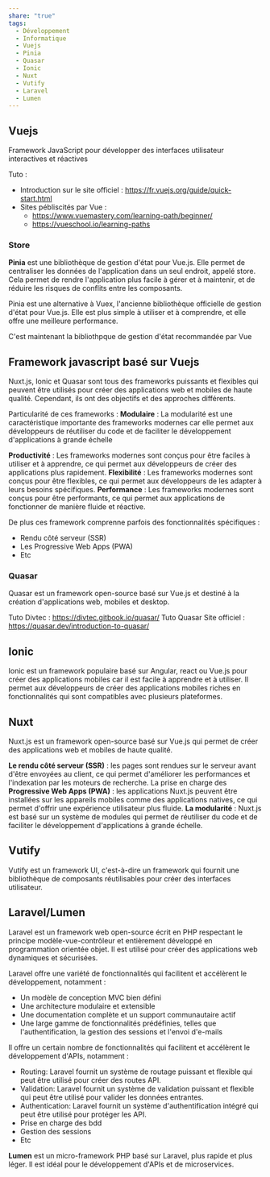 ```yaml
---
share: "true"
tags:
  - Développement
  - Informatique
  - Vuejs
  - Pinia
  - Quasar
  - Ionic
  - Nuxt
  - Vutify
  - Laravel
  - Lumen
---
```


## Vuejs

Framework JavaScript pour développer des interfaces utilisateur interactives et réactives

Tuto :
- Introduction sur le site officiel : https://fr.vuejs.org/guide/quick-start.html
- Sites pébliscités par Vue : 
    - https://www.vuemastery.com/learning-path/beginner/
    - https://vueschool.io/learning-paths

### Store

**Pinia** est une bibliothèque de gestion d'état pour Vue.js. Elle permet de centraliser les données de l'application dans un seul endroit, appelé store. Cela permet de rendre l'application plus facile à gérer et à maintenir, et de réduire les risques de conflits entre les composants.

Pinia est une alternative à Vuex, l'ancienne bibliothèque officielle de gestion d'état pour Vue.js. Elle est plus simple à utiliser et à comprendre, et elle offre une meilleure performance.

C'est maintenant la bibliothpque de gestion d'état recommandée par Vue

## Framework javascript basé sur Vuejs

Nuxt.js, Ionic et Quasar sont tous des frameworks puissants et flexibles qui peuvent être utilisés pour créer des applications web et mobiles de haute qualité. Cependant, ils ont des objectifs et des approches différents.


Particularité de ces frameworks :
**Modulaire** : La modularité est une caractéristique importante des frameworks modernes car elle permet aux développeurs de réutiliser du code et de faciliter le développement d'applications à grande échelle

**Productivité** : Les frameworks modernes sont conçus pour être faciles à utiliser et à apprendre, ce qui permet aux développeurs de créer des applications plus rapidement.
**Flexibilité** : Les frameworks modernes sont conçus pour être flexibles, ce qui permet aux développeurs de les adapter à leurs besoins spécifiques.
**Performance** : Les frameworks modernes sont conçus pour être performants, ce qui permet aux applications de fonctionner de manière fluide et réactive.

De plus ces framework comprenne parfois des fonctionnalités spécifiques :
- Rendu côté serveur (SSR)
- Les Progressive Web Apps (PWA)
- Etc

### Quasar

Quasar est un framework open-source basé sur Vue.js et destiné à la création d'applications web, mobiles et desktop. 

Tuto Divtec : https://divtec.gitbook.io/quasar/
Tuto Quasar Site officiel : https://quasar.dev/introduction-to-quasar/

## Ionic

Ionic est un framework populaire basé sur Angular, react ou Vue.js pour créer des applications mobiles car il est facile à apprendre et à utiliser. Il permet aux développeurs de créer des applications mobiles riches en fonctionnalités qui sont compatibles avec plusieurs plateformes.

## Nuxt

Nuxt.js est un framework open-source basé sur Vue.js qui permet de créer des applications web et mobiles de haute qualité.

**Le rendu côté serveur (SSR)** : les pages sont rendues sur le serveur avant d'être envoyées au client, ce qui permet d'améliorer les performances et l'indexation par les moteurs de recherche.
La prise en charge des **Progressive Web Apps (PWA)** : les applications Nuxt.js peuvent être installées sur les appareils mobiles comme des applications natives, ce qui permet d'offrir une expérience utilisateur plus fluide.
**La modularité** : Nuxt.js est basé sur un système de modules qui permet de réutiliser du code et de faciliter le développement d'applications à grande échelle.


## Vutify

Vutify est un framework UI, c'est-à-dire un framework qui fournit une bibliothèque de composants réutilisables pour créer des interfaces utilisateur.

## Laravel/Lumen

Laravel est un framework web open-source écrit en PHP respectant le principe modèle-vue-contrôleur et entièrement développé en programmation orientée objet. Il est utilisé pour créer des applications web dynamiques et sécurisées.

Laravel offre une variété de fonctionnalités qui facilitent et accélèrent le développement, notamment :
- Un modèle de conception MVC bien défini
- Une architecture modulaire et extensible
- Une documentation complète et un support communautaire actif
- Une large gamme de fonctionnalités prédéfinies, telles que l'authentification, la gestion des sessions et l'envoi d'e-mails

Il offre un certain nombre de fonctionnalités qui facilitent et accélèrent le développement d'APIs, notamment :
- Routing: Laravel fournit un système de routage puissant et flexible qui peut être utilisé pour créer des routes API.
- Validation: Laravel fournit un système de validation puissant et flexible qui peut être utilisé pour valider les données entrantes.
- Authentication: Laravel fournit un système d'authentification intégré qui peut être utilisé pour protéger les API.
- Prise en charge des bdd
- Gestion des sessions
- Etc

**Lumen** est un micro-framework PHP basé sur Laravel, plus rapide et plus léger. Il est idéal pour le développement d'APIs et de microservices.
